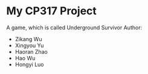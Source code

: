 # My CP317 Project
A game, which is called Underground Survivor
Author:
- Zikang Wu
- Xingyou Yu
- Haoran Zhao
- Hao Wu
- Hongyi Luo
